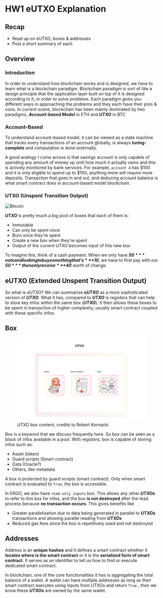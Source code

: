# HW1 eUTXO Explanation
## Recap
- Read up on eUTXO, boxes & addresses
- Post a short summary of each

## Overview
### Introduction
In order to understand how blockchain works and is designed, we have to learn what is a blockchain paradigm. Blockchain paradigm is sort of like a design principle that the application layer built on top of it is designed according to it, in order to solve problems. Each paradigm gives you different ways in approaching the problems and they each have their pros & cons. In current scene, blockchain has been mainly dominated by two paradigms, ***Account-based Model*** in ETH and ***UTXO*** in BTC

### Account-Based
To understand account-based model, it can be viewed as a state machine that tracks every transactions of an account globally, is always **turing-complete** and computation is done externally. 

A good analogy I come across is that savings account is only capable of spending any amount of money up until how much it actually owns and this is actively monitored by bank services. For example, `account A` has $100 and it is only eligible to spend up to $100, anything more will require more deposits. Transaction that goes in and out, and deducing account balance is what smart contract does in account-based model blockchain.


### UTXO (Unspent Transition Output)
![Bitcoin](https://miro.medium.com/max/1400/0*1v3M5u7SFdpCB3Bk)

***UTXO*** is pretty much a big pool of boxes that each of them is:
- Immutable
- Can only be spent once
- Burn once they're spent
- Create a new box when they're spent
- Output of the current UTXO becomes input of this new box

To imagine this, think of a cash payment. When we only have ***$50*** note and looking to buy something that's ***$10***, we have to first pay with our ***$50*** then only receive ***$40*** worth of change.

## eUTXO (Extended Unspent Transition Output)
So what is eUTXO? We can summarize ***eUTXO*** as a more sophisticated version of ***UTXO***. What it has, compared to ***UTXO*** is registers that can help to store key infos within the same box (***UTXO***). It then allows these boxes to be spent in transaction of higher complexity, usually smart contract coupled with these specific infos.

## Box

<figure>
  <img
  src="https://raw.githubusercontent.com/Emurgo/Emurgo-Research/master/smart-contracts/images/UTXO.jpg"
  alt="UTXO">
  <figcaption>UTXO box content, credits to Robert Kornacki</figcaption>
</figure>


Box is a keyword that we discuss frequently here. So box can be seen as a block of infos available in a pool. With registers, box is capable of storing infos such as:
- Asset (token)
- Guard scripts (Smart contract)
- Data (Oracle?)
- Others, like metadata

A box is protected by guard scripts (smart contract). Only when smart contract is evaluated to `True`, the box is accessible. 

In ERGO, we also have `read-only inputs` box. This allows any other ***UTXOs*** to refer to this box for infos, and the box **is not destroyed** after the read process because **no transaction occurs**. This gives benefits like
- Greater parallelisation due to data being generated in parallel to ***UTXOs*** transactions and allowing parallel reading from ***UTXOs***
- Reduced gas fees since the box is repetitively used and not destroyed

## Addresses
Address is an **unique hashes** and it defines a smart contract whether it **locates where is the smart contract** or it is the **serialised form of smart contract**. It serves as an identifier to tell us how to find or execute dedicated smart contract.

In blockchain, one of the core functionalities it has is aggregating the total balance of a wallet. A wallet can have multiple addresses as long as their smart contract executes using inputs from UTXOs and return `True` , then we know these ***UTXOs*** are owned by the same wallet.